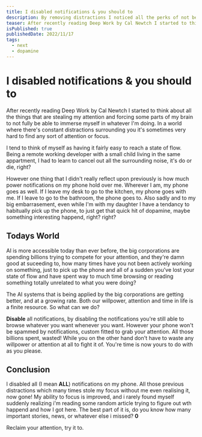 ```yaml
---
title: I disabled notifications & you should to
description: By removing distractions I noticed all the perks of not being constantly disrupted
teaser: After recently reading Deep Work by Cal Newtch I started to think about all the things that are stealing my attention and forcing some parts of my brain to not fully be able to immerse myself in whatever I'm doing. In a world where there's constant distractions surrounding you it's sometimes very hard to find any sort of attention or focus. 
isPublished: true
publishedDate: 2022/11/17
tags:
  - next
  - dopamine
---
```


# I disabled notifications & you should to

After recently reading Deep Work by Cal Newtch I started to think about all the things that are stealing my attention and forcing some parts of my brain to not fully be able to immerse myself in whatever I'm doing. In a world where there's constant distractions surrounding you it's sometimes very hard to find any sort of attention or focus. 

I tend to think of myself as having it fairly easy to reach a state of flow. Being a remote working developer with a small child living in the same appartment, I had to learn to cancel out all the surrounding noise, it's do or die, right? 

However one thing that I didn't really reflect upon previously is how much power notifications on my phone hold over me. Wherever I am, my phone goes as well. If I leave my desk to go to the kitchen, my phone goes with me. If I leave to go to the bathroom, the phone goes to. Also sadly and to my big embarrasement, even while I'm with my daughter I have a tendancy to habitually pick up the phone, to just get that quick hit of dopamine, maybe something interesting happend, right? right?

## Todays World

AI is more accessible today than ever before, the big corporations are spending billions trying to compete for your attention, and they're damn good at suceeding to, how many times have you not been actively working on something, just to pick up the phone and all of a sudden you've lost your state of flow and have spent way to much time browsing or reading something totally unrelated to what you were doing? 

The AI systems that is being applied by the big corporations are getting better, and at a growing rate. Both our willpower, attention and time in life is a finite resource. So what can we do?

**Disable** all notifications, by disabling the notifications you're still able to browse whatever you want whenever you want. However your phone won't be spammed by notifications, custom fitted to grab your attention. All those billions spent, wasted! While you on the other hand don't have to waste any willpower or attention at all to fight it of. You're time is now yours to do with as you please. 

## Conclusion

I disabled all (I mean **ALL**) notifications on my phone. All those previous distractions which many times stole my focus without me even realising it, now gone! My ability to focus is improved, and i rarely found myself suddenly realizing i'm reading some random article trying to figure out wth happend and how I got here. The best part of it is, do you know how many important stories, news, or whatever else i missed? **0**

Reclaim your attention, try it to.

